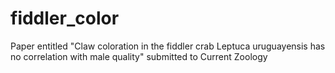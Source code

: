 # fiddler_color
Paper entitled "Claw coloration in the fiddler crab Leptuca uruguayensis has no correlation with male quality" submitted to Current Zoology
